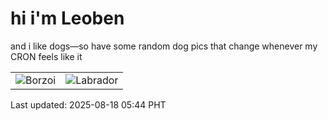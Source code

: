 # hi i'm Leoben

and i like dogs—so have some random dog pics that change whenever my CRON feels like it

|  |  |
|--------|----------|
| ![Borzoi](https://random-dog-vercel.vercel.app/api/random-borzoi?v=1755467083) | ![Labrador](https://random-dog-vercel.vercel.app/api/random-labrador?v=1755467083) |

Last updated: 2025-08-18 05:44 PHT
